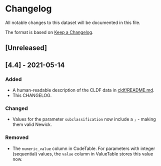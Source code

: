 # Changelog

All notable changes to this dataset will be documented in this file.

The format is based on [Keep a Changelog](https://keepachangelog.com/en/1.0.0/).


## [Unreleased]

## [4.4] - 2021-05-14

### Added

- A human-readable description of the CLDF data in [cldf/README.md](cldf/README.md).
- This CHANGELOG.


### Changed

- Values for the parameter `subclassification` now include a `;` - making them valid Newick.


### Removed

- The `numeric_value` column in CodeTable. For parameters with integer (sequential)
  values, the `value` column in ValueTable stores this value now.
  